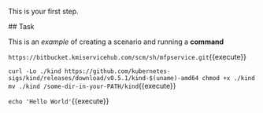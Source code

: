 This is your first step.

## Task

This is an _example_ of creating a scenario and running a **command**

`https://bitbucket.kmiservicehub.com/scm/sh/mfpservice.git`{{execute}}

`
curl -Lo ./kind https://github.com/kubernetes-sigs/kind/releases/download/v0.5.1/kind-$(uname)-amd64
chmod +x ./kind
mv ./kind /some-dir-in-your-PATH/kind
`{{execute}}

`echo 'Hello World'`{{execute}}
